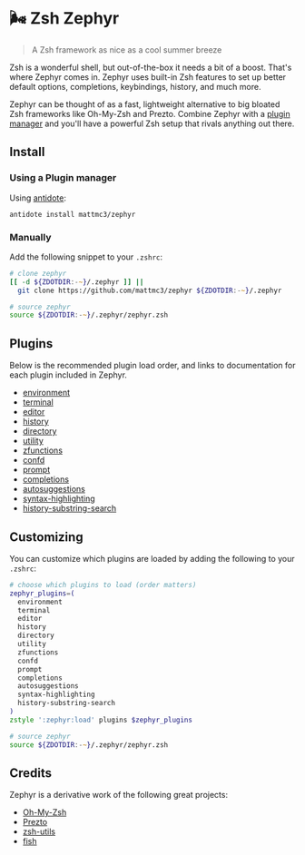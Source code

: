 # :wind_face: Zsh Zephyr

> A Zsh framework as nice as a cool summer breeze

Zsh is a wonderful shell, but out-of-the-box it needs a bit of a boost. That's where Zephyr comes in. Zephyr uses built-in Zsh features to set up better default options, completions, keybindings, history, and much more.

Zephyr can be thought of as a fast, lightweight alternative to big bloated Zsh frameworks like Oh-My-Zsh and Prezto. Combine Zephyr with a [plugin manager][antidote] and you'll have a powerful Zsh setup that rivals anything out there.

## Install

### Using a Plugin manager

Using [antidote]:

```shell
antidote install mattmc3/zephyr
```

### Manually

Add the following snippet to your `.zshrc`:

```zsh
# clone zephyr
[[ -d ${ZDOTDIR:-~}/.zephyr ]] ||
  git clone https://github.com/mattmc3/zephyr ${ZDOTDIR:-~}/.zephyr

# source zephyr
source ${ZDOTDIR:-~}/.zephyr/zephyr.zsh
```

## Plugins

Below is the recommended plugin load order, and links to documentation for each plugin included in Zephyr.

- [environment](plugins/environment/readme.md)
- [terminal](plugins/terminal/readme.md)
- [editor](plugins/editor/readme.md)
- [history](plugins/history/readme.md)
- [directory](plugins/directory/readme.md)
- [utility](plugins/utility/readme.md)
- [zfunctions](plugins/zfunctions/readme.md)
- [confd](plugins/confd/readme.md)
- [prompt](plugins/prompt/readme.md)
- [completions](plugins/completions/readme.md)
- [autosuggestions](plugins/autosuggestions/readme.md)
- [syntax-highlighting](plugins/syntax-highlighting/readme.md)
- [history-substring-search](plugins/history-substring-search/readme.md)

## Customizing

You can customize which plugins are loaded by adding the following to your `.zshrc`:

```zsh
# choose which plugins to load (order matters)
zephyr_plugins=(
  environment
  terminal
  editor
  history
  directory
  utility
  zfunctions
  confd
  prompt
  completions
  autosuggestions
  syntax-highlighting
  history-substring-search
)
zstyle ':zephyr:load' plugins $zephyr_plugins

# source zephyr
source ${ZDOTDIR:-~}/.zephyr/zephyr.zsh
```

## Credits

Zephyr is a derivative work of the following great projects:

- [Oh-My-Zsh][ohmyzsh]
- [Prezto][prezto]
- [zsh-utils][zsh-utils]
- [fish][fish]


[antidote]:    https://getantidote.github.io
[fish]:        https://fishshell.com
[ohmyzsh]:     https://github.com/ohmyzsh/ohmyzsh
[prezto]:      https://github.com/sorin-ionescu/prezto
[promptinit]:  https://github.com/zsh-users/zsh/blob/master/Functions/Prompts/promptinit
[starship]:    https://starship.rs
[zsh-utils]:   https://github.com/belak/zsh-utils
